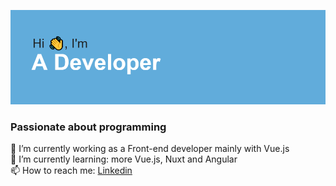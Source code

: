 ![iamadeveloper-es GitHub profile](https://raw.githubusercontent.com/iamadeveloper-es/iamadeveloper-es/master/header.png)

### Passionate about programming

💾 I’m currently working as a Front-end developer mainly with Vue.js <br/> 
🌱 I’m currently learning: more Vue.js, Nuxt and Angular <br/> 
📫 How to reach me: [Linkedin](https://www.linkedin.com/in/daniel-verdu)

<!--
**iamadeveloper-es/iamadeveloper-es** is a ✨ _special_ ✨ repository because its `README.md` (this file) appears on your GitHub profile.

Here are some ideas to get you started:

- 🔭 I’m currently working on ...
- 🌱 I’m currently learning ...
- 👯 I’m looking to collaborate on ...
- 🤔 I’m looking for help with ...
- 💬 Ask me about ...
- 📫 How to reach me: ...
- 😄 Pronouns: ...
- ⚡ Fun fact: ...
-->
